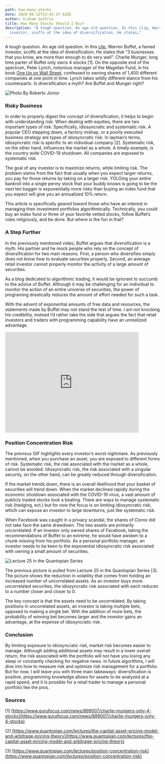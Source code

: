 ```yaml
---
path: how-many-stocks
date: 2020-06-15T23:42:37.428Z
author: Graham Guthrie
title: How Many Stocks Should I Buy?
description: "A tough question. An age old question. In this clip, Warren Buffet, a famed
  investor, scoffs at the idea of diversification. He states…"
---
```


A tough question. An age old question. In this [clip](https://www.youtube.com/watch?v=bHPzQIW_pww), Warren Buffet, a famed investor, scoffs at the idea of diversification. He states that “3 businesses that you know, are more than enough to do very well”. Charlie Munger, long time parter of Buffet only owns 4 stocks \[1\]. On the opposite end of the spectrum, Peter Lynch, notorious manager of the Magellan Fund, in his book [One Up on Wall Street](#), confessed to owning shares of 1,400 different companies at one point in time. Lynch takes wildly different stance from his counterparts. Is diversification a myth? Are Buffet and Munger right?

![Photo By Roberto Júnior](/../assets/0*tcIeccaVIFZVwapD.jpg "Photo By Roberto Júnior")


### Risky Business

In order to properly digest the concept of diversification, it helps to begin with understanding risk. When dealing with equities, there are two important types of risk. Specifically, idiosyncratic and systematic risk. A popular CEO stepping down, a factory mishap, or a poorly executed business strategy are types of idiosyncratic risk. In layman’s terms, idiosyncratic risk is specific to an individual company \[2\]. Systematic risk, on the other hand, influences the market as a whole. A timely example, is the country wide COVID-19 shutdown. All companies are exposed to systematic risk.

The goal of any investor is to maximize returns, while limiting risk. The problem stems from the fact that usually when you expect larger returns, you pay for those returns by taking on a larger risk. YOLOing your entire bankroll into a single penny stock that your buddy knows is going to be the next ten bagger is exponentially more risky than buying an index fund that you expect will give you an annualized 10% return.

This article is specifically geared toward those who have an interest in managing their investment portfolios algorithmically. Technically, you could buy an index fund or three of your favorite vetted stocks, follow Buffet’s rules religiously, and be done. But where is the fun in that?

### A Step Further

In the previously mentioned video, Buffet argues that diversification is a myth. His partner and he mock people who rely on the concept of diversification for two main reasons. First, a person who diversifies simply does not know how to evaluate securities properly. Second, an average retail investor cannot properly monitor the activity of a large amount of securities.

As a blog dedicated to algorithmic trading, it would be ignorant to succumb to the advice of Buffet. Although it may be challenging for an individual to monitor the action of an entire universe of securities, the power of programing drastically reduces the amount of effort needed for such a task.

With the advent of exponential amounts of free data and resources, the statements made by Buffet may not stand the test of time. I am not knocking his credibility, instead I’d rather take the side that argues the fact that retail investors and traders with programming capability have an unrealized advantage.

<iframe src="https://giphy.com/embed/3orieUs03VUeeBa7Wo/twitter/iframe" width="435" height="326" frameborder="0" scrolling="no"></iframe>

### Position Concentration Risk

The previous GIF highlights every investor’s worst nightmare. As previously mentioned, when you purchase an asset, you are exposed to different forms of risk. Systematic risk, the risk associated with the market as a whole, cannot be avoided. Idiosyncratic risk, the risk associated with a singular security, on the other hand, can be greatly reduced through diversification.

If the market trends down, there is an overall likelihood that your basket of securities will trend down. When the market declined rapidly during the economic shutdown associated with the COVID-19 virus, a vast amount of publicly traded stocks took a beating. There are ways to manage systematic risk (hedging, ect.) but for now the focus is on limiting idiosyncratic risk, which can expose an investor to large downturns, just like systematic risk.

When Facebook was caught in a privacy scandal, the shares of Clorox did not take face the same drawdown. The two assets are primarily uncorrelated. If an investor only owned shares of Facebook, taking the recommendations of Buffet to an extreme, he would have awoken to a chunk missing from his portfolio. As a personal portfolio manager, an investor needs to be keen to the exponential idiosyncratic risk associated with owning a small amount of securities.

![Lecture 25 in the Quantopian Series](/../assets/1*639y3zvzDtcDa4P4726Lmg.png "Lecture 25 in the Quantopian Series")

The previous picture is pulled from Lecture 25 in the Quantopian Series \[3\]. The picture shows the reduction in volatility that comes from holding an increased number of uncorrelated assets. As an investor buys more uncorrelated securities, the idiosyncratic risk associated with each reduces to a number closer and closer to 0.

The key concept is that the assets need to be uncorrelated. By taking positions in uncorrelated assets, an investor is taking multiple bets, opposed to making a single bet. With the addition of more bets, the probability of winning bet becomes larger and the investor gains an advantage, at the expense of idiosyncratic risk.

### Conclusion

By limiting exposure to idiosyncratic risk, market risk becomes easier to manage. Although adding additional assets may result in a lower overall return, the risk associated with the portfolio will not have you losing any sleep or constantly checking for negative news. In future algorithms, I will dive into how to measure risk and optimize risk management for a portfolio. But for now, I will leave you with three main takeaways: diversification is positive, programming knowledge allows for assets to be analyzed at a rapid speed, and it is possible for a retail trader to manage a personal portfolio like the pros.

### Sources

\[1\] [https://www.gurufocus.com/news/899007/charlie-mungers-only-4-stocks](https://www.gurufocus.com/news/899007/charlie-mungers-only-4-stocks)

\[2\] [https://www.quantopian.com/lectures/the-capital-asset-pricing-model-and-arbitrage-pricing-theory](https://www.quantopian.com/lectures/the-capital-asset-pricing-model-and-arbitrage-pricing-theory)

\[3\] [https://www.quantopian.com/lectures/position-concentration-risk](https://www.quantopian.com/lectures/position-concentration-risk)
